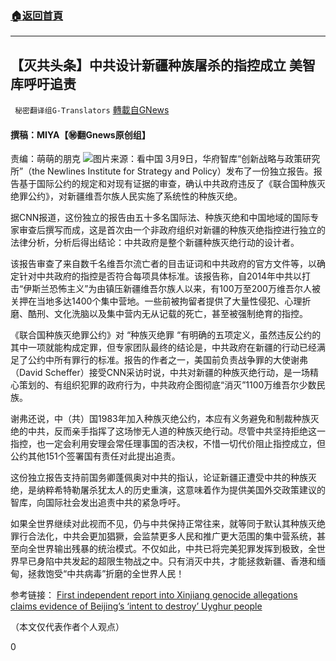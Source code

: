 ###  [:house:返回首頁](https://github.com/ourhimalayas/txt)
---

## 【灭共头条】中共设计新疆种族屠杀的指控成立 美智库呼吁追责
` 秘密翻译组G-Translators` [轉載自GNews](https://gnews.org/zh-hans/966787/)

#### 撰稿：MIYA【㊙️翻Gnews原创组】
责编：萌萌的朋克
![]()![](https://gnews.org/wp-content/uploads/2021/03/新疆.jpg)图片来源：看中国
3月9日，华府智库“创新战略与政策研究所”（the Newlines Institute for Strategy and Policy）发布了一份独立报告。报告基于国际公约的规定和对现有证据的审查，确认中共政府违反了《联合国种族灭绝罪公约》，对新疆维吾尔族人民实施了系统性的种族灭绝。

据CNN报道，这份独立的报告由五十多名国际法、种族灭绝和中国地域的国际专家审查后撰写而成，这是首次由一个非政府组织对新疆的种族灭绝指控进行独立的法律分析，分析后得出结论：中共政府是整个新疆种族灭绝行动的设计者。

该报告审查了来自数千名维吾尔流亡者的目击证词和中共政府的官方文件等，以确定针对中共政府的指控是否符合每项具体标准。该报告称，自2014年中共以打击“伊斯兰恐怖主义”为由镇压新疆维吾尔族人以来，有100万至200万维吾尔人被关押在当地多达1400个集中营地。一些前被拘留者提供了大量性侵犯、心理折磨、酷刑、文化洗脑以及集中营内无从记载的死亡，甚至被强制绝育的指控。

《联合国种族灭绝罪公约》对 “种族灭绝罪 “有明确的五项定义，虽然违反公约的其中一项就能构成定罪，但专家团队最终的结论是，中共政府在新疆的行动已经满足了公约中所有罪行的标准。报告的作者之一，美国前负责战争罪的大使谢弗（David Scheffer）接受CNN采访时说，中共对新疆的种族灭绝行动，是一场精心策划的、有组织犯罪的政府行为，中共政府企图彻底“消灭”1100万维吾尔少数民族。

谢弗还说，中（共）国1983年加入种族灭绝公约，本应有义务避免和制裁种族灭绝的中共，反而亲手指挥了这场惨无人道的种族灭绝行动。尽管中共坚持拒绝这一指控，也一定会利用安理会常任理事国的否决权，不惜一切代价阻止指控成立，但公约其他151个签署国有责任对此提出追责。

这份独立报告支持前国务卿蓬佩奥对中共的指认，论证新疆正遭受中共的种族灭绝，是纳粹希特勒屠杀犹太人的历史重演，这意味着作为提供美国外交政策建议的智库，向国际社会发出追责中共的紧急呼吁。

如果全世界继续对此视而不见，仍与中共保持正常往来，就等同于默认其种族灭绝罪行合法化，中共会更加猖獗，会监禁更多人民和推广更大范围的集中营系统，甚至向全世界输出残暴的统治模式。不仅如此，中共已将完美犯罪发挥到极致，全世界早已身陷中共发起的超限生物战之中。只有消灭中共，才能拯救新疆、香港和缅甸，拯救饱受“中共病毒”折磨的全世界人民！

参考链接：
[First independent report into Xinjiang genocide allegations claims evidence of Beijing’s ‘intent to destroy’ Uyghur people](https://edition.cnn.com/2021/03/09/asia/china-uyghurs-xinjiang-genocide-report-intl-hnk/index.html?utm_source=twCNN&amp;utm_term=link&amp;utm_content=2021-03-09T06%3A04%3A19&amp;utm_medium=social)

（本文仅代表作者个人观点）

0
